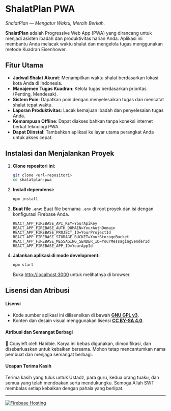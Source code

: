 # ShalatPlan PWA

*ShalatPlan — Mengatur Waktu, Meraih Berkah.*

**ShalatPlan** adalah Progressive Web App (PWA) yang dirancang untuk menjadi asisten ibadah dan produktivitas harian Anda. Aplikasi ini membantu Anda melacak waktu shalat dan mengelola tugas menggunakan metode Kuadran Eisenhower.

## Fitur Utama

-   **Jadwal Shalat Akurat**: Menampilkan waktu shalat berdasarkan lokasi kota Anda di Indonesia.
-   **Manajemen Tugas Kuadran**: Kelola tugas berdasarkan prioritas (Penting, Mendesak).
-   **Sistem Poin**: Dapatkan poin dengan menyelesaikan tugas dan mencatat shalat tepat waktu.
-   **Laporan Produktivitas**: Lacak kemajuan ibadah dan penyelesaian tugas Anda.
-   **Kemampuan Offline**: Dapat diakses bahkan tanpa koneksi internet berkat teknologi PWA.
-   **Dapat Diinstal**: Tambahkan aplikasi ke layar utama perangkat Anda untuk akses cepat.

## Instalasi dan Menjalankan Proyek

1.  **Clone repositori ini:**
    ```bash
    git clone <url-repositori>
    cd shalatplan-pwa
    ```

2.  **Install dependensi:**
    ```bash
    npm install
    ```

3.  **Buat file `.env`:**
    Buat file bernama `.env` di root proyek dan isi dengan konfigurasi Firebase Anda.

    ```
    REACT_APP_FIREBASE_API_KEY=YourApiKey
    REACT_APP_FIREBASE_AUTH_DOMAIN=YourAuthDomain
    REACT_APP_FIREBASE_PROJECT_ID=YourProjectId
    REACT_APP_FIREBASE_STORAGE_BUCKET=YourStorageBucket
    REACT_APP_FIREBASE_MESSAGING_SENDER_ID=YourMessagingSenderId
    REACT_APP_FIREBASE_APP_ID=YourAppId
    ```

4.  **Jalankan aplikasi di mode development:**
    ```bash
    npm start
    ```

    Buka [http://localhost:3000](http://localhost:3000) untuk melihatnya di browser.

## Lisensi dan Atribusi

#### Lisensi
-   Kode sumber aplikasi ini dilisensikan di bawah **[GNU GPL v3](https://www.gnu.org/licenses/gpl-3.0.html)**.
-   Konten dan desain visual menggunakan lisensi **[CC BY-SA 4.0](https://creativecommons.org/licenses/by-sa/4.0/)**.

#### Atribusi dan Semangat Berbagi
💚 Copyleft oleh Habibie. Karya ini bebas digunakan, dimodifikasi, dan disebarluaskan untuk kebaikan bersama. Mohon tetap mencantumkan nama pembuat dan menjaga semangat berbagi.

#### Ucapan Terima Kasih
Terima kasih yang tulus untuk Ustadz, para guru, kedua orang tuaku, dan semua yang telah mendoakan serta mendukungku. Semoga Allah SWT membalas setiap kebaikan dengan pahala yang berlipat.

---
[![Firebase Hosting](https://github.com/<USERNAME>/<REPO>/actions/workflows/firebase-hosting-pull-request.yml/badge.svg)](https://github.com/<USERNAME>/<REPO>/actions)


